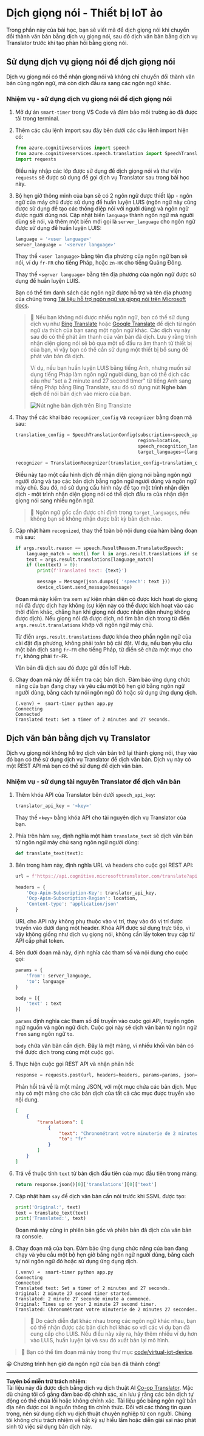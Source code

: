 <!--
CO_OP_TRANSLATOR_METADATA:
{
  "original_hash": "d620a470d9dd8614d99824832978360a",
  "translation_date": "2025-08-27T23:42:58+00:00",
  "source_file": "6-consumer/lessons/4-multiple-language-support/virtual-device-translate-speech.md",
  "language_code": "vi"
}
-->
# Dịch giọng nói - Thiết bị IoT ảo

Trong phần này của bài học, bạn sẽ viết mã để dịch giọng nói khi chuyển đổi thành văn bản bằng dịch vụ giọng nói, sau đó dịch văn bản bằng dịch vụ Translator trước khi tạo phản hồi bằng giọng nói.

## Sử dụng dịch vụ giọng nói để dịch giọng nói

Dịch vụ giọng nói có thể nhận giọng nói và không chỉ chuyển đổi thành văn bản cùng ngôn ngữ, mà còn dịch đầu ra sang các ngôn ngữ khác.

### Nhiệm vụ - sử dụng dịch vụ giọng nói để dịch giọng nói

1. Mở dự án `smart-timer` trong VS Code và đảm bảo môi trường ảo đã được tải trong terminal.

1. Thêm các câu lệnh import sau đây bên dưới các câu lệnh import hiện có:

    ```python
    from azure.cognitiveservices import speech
    from azure.cognitiveservices.speech.translation import SpeechTranslationConfig, TranslationRecognizer
    import requests
    ```

    Điều này nhập các lớp được sử dụng để dịch giọng nói và thư viện `requests` sẽ được sử dụng để gọi dịch vụ Translator sau trong bài học này.

1. Bộ hẹn giờ thông minh của bạn sẽ có 2 ngôn ngữ được thiết lập - ngôn ngữ của máy chủ được sử dụng để huấn luyện LUIS (ngôn ngữ này cũng được sử dụng để tạo các thông điệp nói với người dùng) và ngôn ngữ được người dùng nói. Cập nhật biến `language` thành ngôn ngữ mà người dùng sẽ nói, và thêm một biến mới gọi là `server_language` cho ngôn ngữ được sử dụng để huấn luyện LUIS:

    ```python
    language = '<user language>'
    server_language = '<server language>'
    ```

    Thay thế `<user language>` bằng tên địa phương của ngôn ngữ bạn sẽ nói, ví dụ `fr-FR` cho tiếng Pháp, hoặc `zn-HK` cho tiếng Quảng Đông.

    Thay thế `<server language>` bằng tên địa phương của ngôn ngữ được sử dụng để huấn luyện LUIS.

    Bạn có thể tìm danh sách các ngôn ngữ được hỗ trợ và tên địa phương của chúng trong [Tài liệu hỗ trợ ngôn ngữ và giọng nói trên Microsoft docs](https://docs.microsoft.com/azure/cognitive-services/speech-service/language-support?WT.mc_id=academic-17441-jabenn#speech-to-text).

    > 💁 Nếu bạn không nói được nhiều ngôn ngữ, bạn có thể sử dụng dịch vụ như [Bing Translate](https://www.bing.com/translator) hoặc [Google Translate](https://translate.google.com) để dịch từ ngôn ngữ ưa thích của bạn sang một ngôn ngữ khác. Các dịch vụ này sau đó có thể phát âm thanh của văn bản đã dịch. Lưu ý rằng trình nhận diện giọng nói sẽ bỏ qua một số đầu ra âm thanh từ thiết bị của bạn, vì vậy bạn có thể cần sử dụng một thiết bị bổ sung để phát văn bản đã dịch.
    >
    > Ví dụ, nếu bạn huấn luyện LUIS bằng tiếng Anh, nhưng muốn sử dụng tiếng Pháp làm ngôn ngữ người dùng, bạn có thể dịch các câu như "set a 2 minute and 27 second timer" từ tiếng Anh sang tiếng Pháp bằng Bing Translate, sau đó sử dụng nút **Nghe bản dịch** để nói bản dịch vào micro của bạn.
    >
    > ![Nút nghe bản dịch trên Bing Translate](../../../../../translated_images/bing-translate.348aa796d6efe2a92f41ea74a5cf42bb4c63d6faaa08e7f46924e072a35daa48.vi.png)

1. Thay thế các khai báo `recognizer_config` và `recognizer` bằng đoạn mã sau:

    ```python
    translation_config = SpeechTranslationConfig(subscription=speech_api_key,
                                                 region=location,
                                                 speech_recognition_language=language,
                                                 target_languages=(language, server_language))
    
    recognizer = TranslationRecognizer(translation_config=translation_config)
    ```

    Điều này tạo một cấu hình dịch để nhận diện giọng nói bằng ngôn ngữ người dùng và tạo các bản dịch bằng ngôn ngữ người dùng và ngôn ngữ máy chủ. Sau đó, nó sử dụng cấu hình này để tạo một trình nhận diện dịch - một trình nhận diện giọng nói có thể dịch đầu ra của nhận diện giọng nói sang nhiều ngôn ngữ.

    > 💁 Ngôn ngữ gốc cần được chỉ định trong `target_languages`, nếu không bạn sẽ không nhận được bất kỳ bản dịch nào.

1. Cập nhật hàm `recognized`, thay thế toàn bộ nội dung của hàm bằng đoạn mã sau:

    ```python
    if args.result.reason == speech.ResultReason.TranslatedSpeech:
        language_match = next(l for l in args.result.translations if server_language.lower().startswith(l.lower()))
        text = args.result.translations[language_match]
        if (len(text) > 0):
            print(f'Translated text: {text}')
    
            message = Message(json.dumps({ 'speech': text }))
            device_client.send_message(message)
    ```

    Đoạn mã này kiểm tra xem sự kiện nhận diện có được kích hoạt do giọng nói đã được dịch hay không (sự kiện này có thể được kích hoạt vào các thời điểm khác, chẳng hạn khi giọng nói được nhận diện nhưng không được dịch). Nếu giọng nói đã được dịch, nó tìm bản dịch trong từ điển `args.result.translations` khớp với ngôn ngữ máy chủ.

    Từ điển `args.result.translations` được khóa theo phần ngôn ngữ của cài đặt địa phương, không phải toàn bộ cài đặt. Ví dụ, nếu bạn yêu cầu một bản dịch sang `fr-FR` cho tiếng Pháp, từ điển sẽ chứa một mục cho `fr`, không phải `fr-FR`.

    Văn bản đã dịch sau đó được gửi đến IoT Hub.

1. Chạy đoạn mã này để kiểm tra các bản dịch. Đảm bảo ứng dụng chức năng của bạn đang chạy và yêu cầu một bộ hẹn giờ bằng ngôn ngữ người dùng, bằng cách tự nói ngôn ngữ đó hoặc sử dụng ứng dụng dịch.

    ```output
    (.venv) ➜  smart-timer python app.py
    Connecting
    Connected
    Translated text: Set a timer of 2 minutes and 27 seconds.
    ```

## Dịch văn bản bằng dịch vụ Translator

Dịch vụ giọng nói không hỗ trợ dịch văn bản trở lại thành giọng nói, thay vào đó bạn có thể sử dụng dịch vụ Translator để dịch văn bản. Dịch vụ này có một REST API mà bạn có thể sử dụng để dịch văn bản.

### Nhiệm vụ - sử dụng tài nguyên Translator để dịch văn bản

1. Thêm khóa API của Translator bên dưới `speech_api_key`:

    ```python
    translator_api_key = '<key>'
    ```

    Thay thế `<key>` bằng khóa API cho tài nguyên dịch vụ Translator của bạn.

1. Phía trên hàm `say`, định nghĩa một hàm `translate_text` sẽ dịch văn bản từ ngôn ngữ máy chủ sang ngôn ngữ người dùng:

    ```python
    def translate_text(text):
    ```

1. Bên trong hàm này, định nghĩa URL và headers cho cuộc gọi REST API:

    ```python
    url = f'https://api.cognitive.microsofttranslator.com/translate?api-version=3.0'

    headers = {
        'Ocp-Apim-Subscription-Key': translator_api_key,
        'Ocp-Apim-Subscription-Region': location,
        'Content-type': 'application/json'
    }
    ```

    URL cho API này không phụ thuộc vào vị trí, thay vào đó vị trí được truyền vào dưới dạng một header. Khóa API được sử dụng trực tiếp, vì vậy không giống như dịch vụ giọng nói, không cần lấy token truy cập từ API cấp phát token.

1. Bên dưới đoạn mã này, định nghĩa các tham số và nội dung cho cuộc gọi:

    ```python
    params = {
        'from': server_language,
        'to': language
    }

    body = [{
        'text' : text
    }]
    ```

    `params` định nghĩa các tham số để truyền vào cuộc gọi API, truyền ngôn ngữ nguồn và ngôn ngữ đích. Cuộc gọi này sẽ dịch văn bản từ ngôn ngữ `from` sang ngôn ngữ `to`.

    `body` chứa văn bản cần dịch. Đây là một mảng, vì nhiều khối văn bản có thể được dịch trong cùng một cuộc gọi.

1. Thực hiện cuộc gọi REST API và nhận phản hồi:

    ```python
    response = requests.post(url, headers=headers, params=params, json=body)
    ```

    Phản hồi trả về là một mảng JSON, với một mục chứa các bản dịch. Mục này có một mảng cho các bản dịch của tất cả các mục được truyền vào nội dung.

    ```json
    [
        {
            "translations": [
                {
                    "text": "Chronométrant votre minuterie de 2 minutes 27 secondes.",
                    "to": "fr"
                }
            ]
        }
    ]
    ```

1. Trả về thuộc tính `text` từ bản dịch đầu tiên của mục đầu tiên trong mảng:

    ```python
    return response.json()[0]['translations'][0]['text']
    ```

1. Cập nhật hàm `say` để dịch văn bản cần nói trước khi SSML được tạo:

    ```python
    print('Original:', text)
    text = translate_text(text)
    print('Translated:', text)
    ```

    Đoạn mã này cũng in phiên bản gốc và phiên bản đã dịch của văn bản ra console.

1. Chạy đoạn mã của bạn. Đảm bảo ứng dụng chức năng của bạn đang chạy và yêu cầu một bộ hẹn giờ bằng ngôn ngữ người dùng, bằng cách tự nói ngôn ngữ đó hoặc sử dụng ứng dụng dịch.

    ```output
    (.venv) ➜  smart-timer python app.py
    Connecting
    Connected
    Translated text: Set a timer of 2 minutes and 27 seconds.
    Original: 2 minute 27 second timer started.
    Translated: 2 minute 27 seconde minute a commencé.
    Original: Times up on your 2 minute 27 second timer.
    Translated: Chronométrant votre minuterie de 2 minutes 27 secondes.
    ```

    > 💁 Do cách diễn đạt khác nhau trong các ngôn ngữ khác nhau, bạn có thể nhận được các bản dịch hơi khác so với các ví dụ bạn đã cung cấp cho LUIS. Nếu điều này xảy ra, hãy thêm nhiều ví dụ hơn vào LUIS, huấn luyện lại và sau đó xuất bản lại mô hình.

> 💁 Bạn có thể tìm đoạn mã này trong thư mục [code/virtual-iot-device](../../../../../6-consumer/lessons/4-multiple-language-support/code/virtual-iot-device).

😀 Chương trình hẹn giờ đa ngôn ngữ của bạn đã thành công!

---

**Tuyên bố miễn trừ trách nhiệm**:  
Tài liệu này đã được dịch bằng dịch vụ dịch thuật AI [Co-op Translator](https://github.com/Azure/co-op-translator). Mặc dù chúng tôi cố gắng đảm bảo độ chính xác, xin lưu ý rằng các bản dịch tự động có thể chứa lỗi hoặc không chính xác. Tài liệu gốc bằng ngôn ngữ bản địa nên được coi là nguồn thông tin chính thức. Đối với các thông tin quan trọng, nên sử dụng dịch vụ dịch thuật chuyên nghiệp từ con người. Chúng tôi không chịu trách nhiệm về bất kỳ sự hiểu lầm hoặc diễn giải sai nào phát sinh từ việc sử dụng bản dịch này.